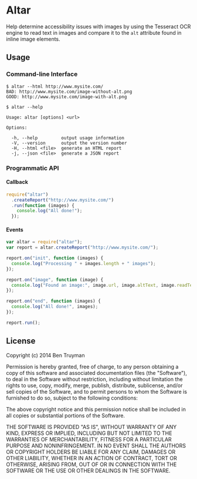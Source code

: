 # Altar

Help determine accessibility issues with images by using the Tesseract OCR
engine to read text in images and compare it to the `alt` attribute found in
inline image elements.

## Usage

### Command-line Interface

```shell
$ altar --html http://www.mysite.com/
BAD: http://www.mysite.com/image-without-alt.png
GOOD: http://www.mysite.com/image-with-alt.png
```

```shell
$ altar --help

Usage: altar [options] <url>

Options:

  -h, --help         output usage information
  -V, --version      output the version number
  -H, --html <file>  generate an HTML report
  -j, --json <file>  generate a JSON report
```

### Programmatic API

#### Callback

```javascript
require("altar")
  .createReport("http://www.mysite.com/")
  .run(function (images) {
    console.log("All done!");
  });
```

#### Events

```javascript
var altar = require("altar");
var report = altar.createReport("http://www.mysite.com/");

report.on("init", function (images) {
  console.log("Processing " + images.length + " images");
});

report.on("image", function (image) {
  console.log("Found an image:", image.url, image.altText, image.readText);
});

report.on("end", function (images) {
  console.log("All done!", images);
});

report.run();
```

## License

Copyright (c) 2014 Ben Truyman

Permission is hereby granted, free of charge, to any person
obtaining a copy of this software and associated documentation
files (the "Software"), to deal in the Software without
restriction, including without limitation the rights to use,
copy, modify, merge, publish, distribute, sublicense, and/or sell
copies of the Software, and to permit persons to whom the
Software is furnished to do so, subject to the following
conditions:

The above copyright notice and this permission notice shall be
included in all copies or substantial portions of the Software.

THE SOFTWARE IS PROVIDED "AS IS", WITHOUT WARRANTY OF ANY KIND,
EXPRESS OR IMPLIED, INCLUDING BUT NOT LIMITED TO THE WARRANTIES
OF MERCHANTABILITY, FITNESS FOR A PARTICULAR PURPOSE AND
NONINFRINGEMENT. IN NO EVENT SHALL THE AUTHORS OR COPYRIGHT
HOLDERS BE LIABLE FOR ANY CLAIM, DAMAGES OR OTHER LIABILITY,
WHETHER IN AN ACTION OF CONTRACT, TORT OR OTHERWISE, ARISING
FROM, OUT OF OR IN CONNECTION WITH THE SOFTWARE OR THE USE OR
OTHER DEALINGS IN THE SOFTWARE.
